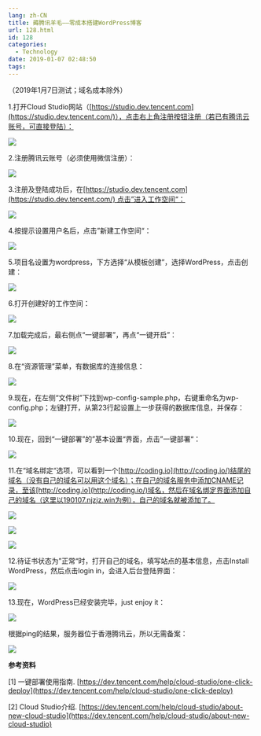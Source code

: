 ```yaml
---
lang: zh-CN
title: 薅腾讯羊毛——零成本搭建WordPress博客
url: 128.html
id: 128
categories:
  - Technology
date: 2019-01-07 02:48:50
tags:
---
```


（2019年1月7日测试；域名成本除外）

1.打开Cloud Studio网站（[https://studio.dev.tencent.com](https://studio.dev.tencent.com/)），点击右上角注册按钮注册（若已有腾讯云账号，可直接登陆）：
<!--more-->

![](https://api.njzjz.win/1vP9IimsyYKgr2-OVOgSnqdv4iVD3ohsT)

2.注册腾讯云账号（必须使用微信注册）：

![](https://api.njzjz.win/1UYxRi1QFmaIHgLEsmdMUJhBbdmJZ1770)

3.注册及登陆成功后，在[https://studio.dev.tencent.com](https://studio.dev.tencent.com/) 点击”进入工作空间“：

![](https://api.njzjz.win/1ShngQ-wvKRmShzcabAC_qQNNu-YZTS-f)

4.按提示设置用户名后，点击”新建工作空间“：

![](https://api.njzjz.win/15U8BB_ebxdu0BCYG55o6DaY-GNSpaR2E)

5.项目名设置为wordpress，下方选择“从模板创建”，选择WordPress，点击创建：

![](https://api.njzjz.win/1Y5hOS4axawaKBKb7zQMOiW8bncWWurAl)

6.打开创建好的工作空间：

![](https://api.njzjz.win/1lT23VPjEQhnMJgGnajAqwxoHwPLgP6rS)

7.加载完成后，最右侧点“一键部署”，再点“一键开启”：

![](https://api.njzjz.win/1-Tgr6v57gUK17BgEA_PkTzTGmiHYgG7L)

8.在“资源管理”菜单，有数据库的连接信息：

![](https://api.njzjz.win/1gUFuCUisqvmp5Ktd3xlj9xDo9n9kLtTM)

9.现在，在左侧“文件树”下找到wp-config-sample.php，右键重命名为wp-config.php；左键打开，从第23行起设置上一步获得的数据库信息，并保存：  

![](https://api.njzjz.win/1W3jYTEuE9Kfq66M8HcdhJ_EmiZEsWK0h)

10.现在，回到“一键部署”的”基本设置“界面，点击”一键部署“：

![](https://api.njzjz.win/1DgKc7FdmwyCtc1KNu9i-VzeshL0zZXV8)

11.在“域名绑定“选项，可以看到一个[http://coding.io](http://coding.io/)结尾的域名（没有自己的域名可以用这个域名）；在自己的域名服务中添加CNAME记录，至该[http://coding.io](http://coding.io/)域名，然后在域名绑定界面添加自己的域名（这里以190107.njzjz.win为例），自己的域名就被添加了。

![](https://api.njzjz.win/1ttI49lPNg31hfkrAhbauPBdQ0C_wkJSG)

![](https://api.njzjz.win/1ShXE4UBtbfSpVuGSRwmXakTE_A7tlUTN)

![](https://api.njzjz.win/1ej2f9y18v_Yx3Y5Ecm6DbOI0qrSS8tSQ)

12.待证书状态为”正常“时，打开自己的域名，填写站点的基本信息，点击Install WordPress，然后点击login in，会进入后台登陆界面：  

![](https://api.njzjz.win/1gh9sErL6d-2Fr6bpNlrYbGQXT7rzu53e)

13.现在，WordPress已经安装完毕，just enjoy it：  

![](https://api.njzjz.win/1if6FTCV6Eucxv17v-EZ-EmgGuXQE1UaU)

根据ping的结果，服务器位于香港腾讯云，所以无需备案：

![](https://api.njzjz.win/13xqmtYEnOqbuYbSfdaYWP_8AQI0OxbEQ)

**参考资料**

\[1\] 一键部署使用指南. [https://dev.tencent.com/help/cloud-studio/one-click-deploy](https://dev.tencent.com/help/cloud-studio/one-click-deploy)

\[2\] Cloud Studio介绍. [https://dev.tencent.com/help/cloud-studio/about-new-cloud-studio](https://dev.tencent.com/help/cloud-studio/about-new-cloud-studio)
